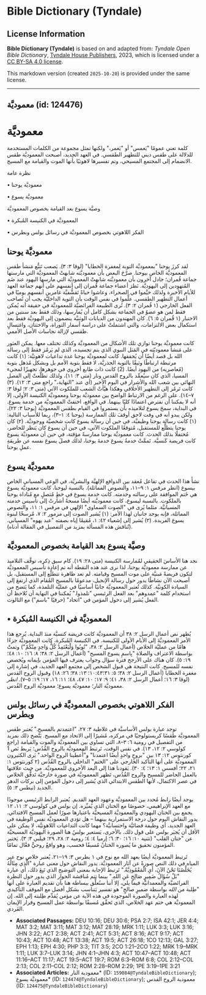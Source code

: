 # Bible Dictionary (Tyndale)

## License Information

**Bible Dictionary (Tyndale)** is based on and adapted from: _Tyndale Open Bible Dictionary_, [Tyndale House Publishers](https://tyndaleopenresources.com/), 2023, which is licensed under a [CC BY-SA 4.0 license](https://creativecommons.org/licenses/by-sa/4.0/legalcode.en).

This markdown version (created `2025-10-20`) is provided under the same license.



--------------------------------

## معموديَّة (id: 124476)

معموديَّة
=========

كلمة تعني عمومًا "يَغمس" أو "يَغمر،" ولكنها تمثل مجموعة من الكلمات المستخدمة للدلالة على طقس ديني للتطهير الطقسي. في العهد الجديد، أصبحت المعموديَّة طقس الانضمام إلى المجتمع المسيحي، وتم تفسيرها لاهوتيًا بأنها الموت والقيامة مع المسيح.

نظرة عامة

• معموديَّة يوحنا

• معموديَّة يسوع

وصيَّة يسوع بعد القيامة بخصوص المعموديَّة

• المعموديَّة في الكنيسة المُبكرة

• الفكر اللاهوتي بخصوص المعموديَّة في رسائل بولس وبطرس

معموديَّة يوحنا
---------------

لقد كرزَ يوحنا "بمعموديَّة التوبة لِمغفرة الخطايا" (لوقا ٣: ٣). يَصعب تَتبُّع مَنشأ طقس المعموديَّة الخاص بيوحنا. صرَّحَ البعض بأن معموديَّته شابهتْ المعموديَّة التي مارستها جماعة قُمران؛ جادل آخرون بأن معموديَّته شابهتْ المعموديَّة التي مارسها اليهود عند ضَم المُتهودين إلى اليهوديَّة. نَظرَ أعضاء جماعة قُمران إلى أنفسهم على أنهم جماعة العهد للأيام الأخيرة ولذلك خيَّموا في الصحراء، وعاشوا حياةً تَقشُّفيَّة غامرين أنفسهم يوميًا في أعمال التطهير الطقسي. علِّموا في نفس الوقت بأن التوبة الداخليَّة يجب أن تُصاحب الفعل الخارجي (١ قُمران ٢: ٣). تُرى الطبيعة الفرائضيَّة للمعموديَّة في حقيقة أنه يُمكن فقط لمن هو عضوٌ في الجماعة بشكل كامل أن يُمارسها، وذلك فقط بعد سنتين من الاختبار (١ قُمران ٥: ٦). كان المهتدون من الديانات الوثنيَّة ينضمون إلى اليهوديَّة فقط بعد استكمال بعض الالتزامات، والتي اشتملتْ على دراسة أسفار التوراة، والاختتان، واغتسالٍ طقسي لإزالة نجاسات الأصل الأممي.

كانت معموديَّة يوحنا توازي تلك الأشكال من المعموديَّة وكذلك تختلف معها. يمكن العثور على مَنشأ معموديّته في المَثل النبوي الذي يتم تجسيده، الذي لم يَرمُز فقط إلى رسالة الله بل قصد أيضًا أن يُحققها. كانت لمعموديَّة يوحنا عدة تداعيات لاهوتيَّة: (١) كانت مرتبطة ارتباطًا وثيقًا بالتوبة الجذريَّة، لا فقط بتوبة الأمم بل وبشكل مُذهل بتوبة (مُعاصريه) من اليهود أيضًا. (2\) كانت ذات طابع أخروي في جوهرها، تجهيزًا لمجيء المسيا، الذي كان سيُعمِّد بالروح القدس ونار (متى ٣: ١١)، ولذلك تطلَّعتْ إلى الفصل النهائي بين شعب الله والأشرار في اليوم الأخير (أي عند "النهاية،" راجع متى ٣: ١٢). (٣) كانت تَرمُز إلى التطهير الأخلاقي وهكذا هيَّأتْ الشعب للملكوت الآتي (متى ٣: ٢؛ لوقا ٣: ٧–١٤). على الرغم من الارتباط الواضح بين معموديَّة يوحنا ومعموديَّة الكنيسة الأولى، إلا أنه لا يمكننا أن نفترض اعتمادًا كليًا بينهما. في الواقع، اختفتْ المعموديَّة من خدمة يسوع. في البداية، سمحَ يسوع لتلاميذه بأن يستمروا في القيام بطقس المعموديَّة (يوحنا ٣: ٢٢)، ولكن يبدو أنه في وقت لاحق أوقفَ تلك الممارسة (يوحنا ٤: ١–٣)، ربما للأسباب التالية: (١) كانت رسالة يوحنا وظيفيَّة، في حين أن رسالة يسوع كانت شخصيَّة ووجوديَّة. (٢) كان يوحنا يتطلَّع للمستقبل، مُتوقعًا الملكوت الآتي، في حين أن يسوع كان يَنظر للحاضر، مُحتفلًا بذلك الحدث. كانت معموديَّة يوحنا ممارسةً مؤقتة، في حين أن معموديَّة يسوع كانت فريضة كَنسيَّة. تَممَّتْ خدمةُ يسوع خدمةَ يوحنا، لذلك فصلَ يسوع نفسه عن طريقةِ عملِ يوحنا.

معموديَّة يسوع
--------------

نشأَ هذا الحدث في تفاعل مُعقد بين الدوافع الإلهيَّة والبشريَّة، في الوعي المسياني الخاص بيسوع (انظر مرقس ١: ٩–١١، والنصوص المماثلة). بالنسبة ليوحنا، كانت معموديَّة يسوع هي خَتم الموافقة على رسالته وخدمته. كانت خدمة يسوع في خطٍ مُتصلٍ مع مُناداة يوحنا بالملكوت. بالنسبة ليسوع، كانت معموديَّته أيضًا مسحةً أشارتْ إلى تأسيس خدمته المسيانيَّة. مثلما يُرى في "الصوت السماوي" الإلهي في مرقس ١: ١١، والنصوص المماثلة، فإنه يوجد جانبان لهذا الأمر: (١) يُشير الصوت إلى مزمور ٢: ٧، مُرسخًا لبنوة يسوع الفريدة. (٢) يُشير إلى إشعياء ٤٢: ١، مُقيمًا إياه بصفته "عبد يهوه" المسياني. (تُناقش هذه المسألة بمزيد من التفصيل في المقالة أدناه).

وصيَّة يسوع بعد القيامة بخصوص المعموديَّة
-----------------------------------------

نجد هنا الأساسَ الحقيقي لمُمارسة الكنيسة (متى ٢٨: ١٩). كام سبق ذِكره، توقَّف التلاميذ عن ممارسة معموديَّة يوحنا، لذا نرى عند هذه النقطة أنه تم إعادة تأسيس المعموديَّة لتكون فريضةً مَبنيَّة على موت المسيح وقيامته. لم تعد ظاهرة تتطلَّع إلى المستقبل، بل أصبحت الآن نشاطًا يدور حول رسالة الإنجيل، مدعومًا بالمسيح المُقام الذي ارتفعَ إلى السيادة الكونيَّة. كذلك تُعتبر المعموديَّة جانبًا أساسيًا في عمليَّة التلمذة، كما يَتضح من استخدام كلمة "عمدوهم" بعد الفعل الرئيسي "تلمذوا." يُمكننا في النهاية أن نُلاحظ أن الفعل يُشير إلى دخول المؤمن في "اتحاد" (حرفيًا "باسم") مع الثالوث.

• المعموديَّة في الكنيسة المُبكرة
---------------------------------

يُظهر نص أعمال الرسل ٢: ٣٨ أن المعموديَّة كانت فريضة كنسيَّة منذ البداية. يُرجع هذا الأمر المعموديَّةَ إلى الأيام الأولى للكنيسة. في الكنيسة المُبكرة، كانت المعموديَّة جزءًا هامًا من عمليَّة الخلاص (أعمال الرسل ٢: ٣٨، "تُوبُوا وَلْيَعْتَمِدْ كُلُّ وَاحِدٍ مِنْكُمْ") وتمتْ بواسطة الاعتراف والصلاة "بِاسمِ يسوع المسيح" (أعمال الرسل ٢: ٣٨؛ ٨: ١٦؛ ١٠: ٤٨؛ ١٩: ٥). كان هناك على الأرجح فترة سؤال وجواب يعترف فيها المؤمن بإيمانه ويُخصص نفسه للمسيح. كانت النتيجة هي قبول الشخص إلى مجتمع العهد الجديد، في إشارة إلى مغفرة الخطايا (أعمال الرسل ٢: ٣٨؛ ٥: ٣١؛١٠:٤٣؛ ١٣: ٣٨؛ ٢٦: ١٨) وقبول الروح القدس (لوقا ٣: ١٦؛ أعمال الرسل ٢: ٣٨، ٤١؛ ٩: ١٧؛ ١٠: ٤٧، ٤٨؛ ١١: ١٦، ١٧؛ ١٩: ٥–٧). *انظر* معموديَّة النار؛ معموديَّة يسوع؛ معموديَّة الروح القُدس.

الفكر اللاهوتي بخصوص المعموديَّة في رسائل بولس وبطرس
----------------------------------------------------

توجد عبارة بولس الأساسيَّة في غلاطية ٣: ٢٧، "اعتمدتم بالمسيح." يُعتبر طقس المعموديَّة طقسًا كريستولوجيًا في مركزه، مُشيرًا إلى الاتحاد مع المسيح. يَتَّضح ذلك بمزيد من التفصيل في رومية ٦: ٣–٨، التي تساوي بين المعموديَّة والموت والقيامة (راجع كولوسي ٢: ١٢، ١٣). في نفس الوقت، تَرتبط المعموديَّة بالروح القُدُس؛ يَربط نَص 1 كورنثوس ١٢: ١٣ بين "بروحٍ واحدٍ أيضًا اعتمدنا" و"أُعطينا الروح الواحد." يَرى الكثيرون المعموديَّة على أنها التأكيد الخارجي على "الختم" الداخلي بالروح القُدُس (٢ كورنثوس ١: ٢١، ٢٢؛ أفسس ١: ١٣؛ ٤: ٣٠). يَقودنا هذا إلى البعد الأخروي للمعموديَّة. من حيث علاقتها بالعمل الحاضر للمسيح والروح القُدُس، تَظهر المعموديَّة في صورة خارجيَّة تَدفُّق الخلاص في عصر الاكتمال، لأنها الطقس الابتدائي الذي يُشير إلى دخول المؤمن إلى بركات الدهر الجديد (تيطس ٣: ٥).

يوجد أيضًا رابط مُحدد بين المعموديَّة وعهود العهد القديم. يُعتبر الرابط الرئيسي موجودًا مع العهد الإبراهيمي، خصوصًا مع الختان الذي يُميِّزه. إن بولس في كولوسي ٢: ١١، ١٢ يجمع بين الختان اليهودي والمعموديَّة المسيحيَّة باعتبارها صورًا لعمل المسيح الافتدائي. يدور النقاش اليوم حول درجة الاستمرارية بينهما – هل تؤدي المعموديَّة نفس الوظيفة في العهد الجديد، أي وظيفة قضائيَّة واحتسابيَّة؟ مهما كانت التداعيات اللاهوتيَّة، لا يمكن على الأقل أن يُجبَر بولس على قول ذلك. بالأحرى، يَستعير بولسُ هنا الصورة اليهوديَّة المسيحيَّة عن "ختان القلب" (تثنية ١٠: ١٦؛ ٣٠: ٦؛ إرميا ٤: ٤؛ رومية ٢: ٢٨، ٢٩؛ فيلبي ٣: ٣). يَختبر المؤمنون تحقيق ما يُصوره الختانُ مُسبقًا فحسب، وهو واقعٌ روحيٌّ فعَّال تمامًا.

تَرتبط المعموديَّة أيضًا بعهد الله مع نوح في ١ بطرس ٣: ١٩–٢١. يُعتبر خلاص نوح عبر المياه في ذلك النص صورةً عن آثار المعموديَّة. يدور النقاش حول معنى عبارة "الَّذِي مِثَالُهُ يُخَلِّصُنَا نَحْنُ الآنَ، أَيِ الْمَعْمُودِيَّةُ." تَرتبط الإجابة بمعنى التوضيح الذي تَبِعَ ذلك، أي عبارة "بَلْ سُؤَالُ ضَمِيرٍ صَالِحٍ عَنِ اللهِ." بينما تتم مُناقشة الحوار الذي يدور حول النظرة الفرائضيَّة والمعمدانيَّة فيما يلي، إلا أننا سنُعلِّق ببساطة هنا بأن تقديم العبارة على أنها "طِلبة من *الله* بواسطة ضميرٍ صالحٍ" هو تفسير يَتناسب بشكل أفضل مع الموقف التأكيدي لهذه العبارة والصورة الموجودة في هذه الآية عن مؤمن يُقدِّم طِلبته إلى الله. إن المعموديَّة هي ختم عهد الخلاص، الذي تَحقَّق مُسبقًا بواسطة عمل المسيح وقرار الإيمان الفَردي.

* **Associated Passages:** DEU 10:16; DEU 30:6; PSA 2:7; ISA 42:1; JER 4:4; MAT 3:2; MAT 3:11; MAT 3:12; MAT 28:19; MRK 1:11; LUK 3:3; LUK 3:16; JHN 3:22; ACT 2:38; ACT 2:41; ACT 5:31; ACT 8:16; ACT 9:17; ACT 10:43; ACT 10:48; ACT 13:38; ACT 19:5; ACT 26:18; 1CO 12:13; GAL 3:27; EPH 1:13; EPH 4:30; PHP 3:3; TIT 3:5; 2CO 1:21–2CO 1:22; MRK 1:9–MRK 1:11; LUK 3:7–LUK 3:14; JHN 4:1–JHN 4:3; ACT 10:47–ACT 10:48; ACT 11:16–ACT 11:17; ACT 19:5–ACT 19:7; ROM 6:3–ROM 6:8; COL 2:12–COL 2:13; COL 2:11–COL 2:12; ROM 2:28–ROM 2:29; 1PE 3:19–1PE 3:21
* **Associated Articles:** معمودية النار* (ID: `159084@TyndaleBibleDictionary`); معموديَّة يسوع* (ID: `124474@TyndaleBibleDictionary`); معمودية الروح القدس (ID: `124475@TyndaleBibleDictionary`)

